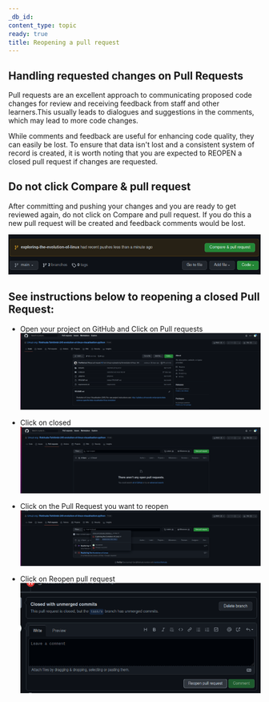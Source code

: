 ```yaml
---
_db_id: 
content_type: topic
ready: true
title: Reopening a pull request
---
```


## Handling requested changes on Pull Requests

Pull requests are an excellent approach to communicating proposed code changes for review and receiving feedback from staff and other learners.This usually leads to dialogues and suggestions in the comments, which may lead to more code changes.

While comments and feedback are useful for enhancing code quality, they can easily be lost. To ensure that data isn't lost and a consistent system of record is created, it is worth noting that you are expected to REOPEN a closed pull request if changes are requested. 

## Do not click Compare & pull request

After committing and pushing your changes and you are ready to get reviewed again, do not click on Compare and pull request. If you do this a new pull request will be created and feedback comments would be lost. 

![](compare&pr.png)

## See instructions below to reopening a closed Pull Request: 

- Open your project on GitHub and Click on Pull requests 
![](project-page.png)

- Click on closed
![](closed.png)

- Click on the Pull Request you want to reopen
![](pr.png)

- Click on Reopen pull request
![](reopen.png)
